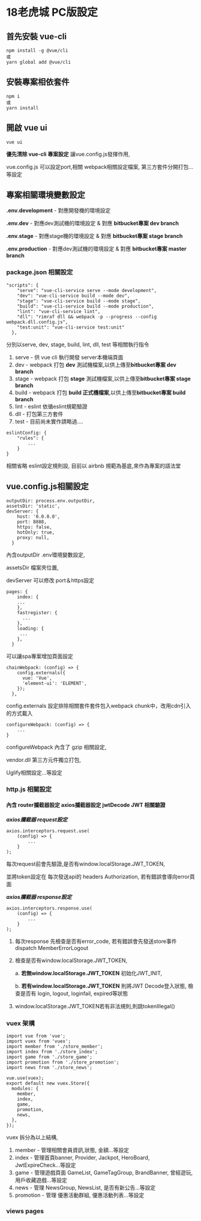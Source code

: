 # 18老虎城 PC版設定 

## 首先安裝 vue-cli
```
npm install -g @vue/cli
或
yarn global add @vue/cli
```

## 安裝專案相依套件
```
npm i
或
yarn install
```
## 開啟 vue ui
```
vue ui
```
**優先清除 vue-cli 專案設定** 讓vue.config.js發揮作用,

vue.config.js 可以設定port,相關 webpack相關設定檔案, 第三方套件分開打包...等設定

## 專案相關環境變數設定
**.env.development** - 對應開發機的環境設定

**.env.dev** - 對應dev測試機的環境設定 & 對應 **bitbucket專案 dev branch**

**.env.stage** - 對應stage機的環境設定 & 對應 **bitbucket專案 stage branch**

**.env.production** - 對應dev測試機的環境設定 & 對應 **bitbucket專案 master branch**

### package.json 相關設定
```
"scripts": {
    "serve": "vue-cli-service serve --mode development",
    "dev": "vue-cli-service build --mode dev",
    "stage": "vue-cli-service build --mode stage",
    "build": "vue-cli-service build --mode production",
    "lint": "vue-cli-service lint",
    "dll": "rimraf dll && webpack -p --progress --config webpack.dll.config.js",
    "test:unit": "vue-cli-service test:unit"
  },
```

分別以serve, dev, stage, build, lint, dll, test 等相關執行指令

1. serve - 供 vue cli 執行開發 server本機端頁面
2. dev - webpack 打包 **dev** 測試機檔案,以供上傳至**bitbucket專案 dev branch**
3. stage - webpack 打包 **stage** 測試機檔案,以供上傳至**bitbucket專案 stage branch**
4. build - webpack 打包 **build 正式機檔案**,以供上傳至**bitbucket專案 build branch**
5. lint - eslint 依循eslint規範驗證
6. dll - 打包第三方套件
7. test - 目前尚未實作請略過....


```
eslintConfig: {
	"rules": {
		...
	}
}
```
相關省略 eslint設定規則設, 目前以 airbnb 規範為基底,來作為專案的語法堂

## vue.config.js相關設定
```
outputDir: process.env.outputDir,
assetsDir: 'static',
devServer: {
    host: '0.0.0.0',
    port: 8888,
    https: false,
    hotOnly: true,
    proxy: null,
  }
```
內含outputDir .env環境變數設定, 

assetsDir 檔案夾位置, 

devServer 可以修改 port＆https設定 

```
pages: {
    index: {
    ...
    },
    fastregister: {
      ...
    },
    loading: {
     ...    
    },
  }
```
可以讓spa專案增加頁面設定

```
chainWebpack: (config) => {
    config.externals({
      vue: 'Vue',
      'element-ui': 'ELEMENT',
    });
  },
```
config.externals 設定排除相關套件套件包入webpack chunk中，改用cdn引入的方式載入 

```
configureWebpack: (config) => {
	...    
}
```
configureWebpack 內含了 gzip 相關設定,
 
vendor.dll 第三方元件獨立打包,

Uglify相關設定...等設定



### http.js 相關設定
#### 內含 router攔截器設定 axios攔截器設定 jwtDecode JWT 相關驗證

***axios攔截器 request設定***

```
axios.interceptors.request.use(
	(config) => {
		...
	}
);
```

每次request前會先驗證,是否有window.localStorage.JWT_TOKEN,

並將token設定在 每次發送api的 headers Authorization, 若有錯誤會導向error頁面

***axios攔截器 response設定***

```
axios.interceptors.response.use(
	(config) => {
		...
	}
);
```

1. 每次response 先檢查是否有error_code, 若有錯誤會先發送store事件dispatch MemberErrorLogout
2. 檢查是否有window.localStorage.JWT_TOKEN,

	a. **若無window.localStorage.JWT\_TOKEN** 初始化JWT_INIT,
	
	b. **若有window.localStorage.JWT\_TOKEN** 則將JWT Decode登入狀態, 檢查是否有 login, logout, loginfail, expired等狀態
3. window.localStorage.JWT_TOKEN若有非法規則,則跳tokenIllegal()

### vuex 架構
```
import vue from 'vue';
import vuex from 'vuex';
import member from './store_member';
import index from './store_index';
import game from './store_game';
import promotion from './store_promotion';
import news from './store_news';

vue.use(vuex);
export default new vuex.Store({
  modules: {
    member,
    index,
    game,
    promotion,
    news,
  },
});
```
vuex 拆分為以上結構,

1. member - 管理相關會員資訊,狀態, 金額...等設定
2. index - 管理首頁banner, Provider, Jackpot, HeroBoard, JwtExpireCheck...等設定
3. game - 管理遊戲頁面 GameList, GameTagGroup, BrandBanner, 曾經遊玩, 用戶收藏遊戲...等設定
4. news - 管理 NewsGroup, NewsList, 是否有新公告...等設定
5. promotion - 管理 優惠活動群組, 優惠活動列表...等設定


### views pages





